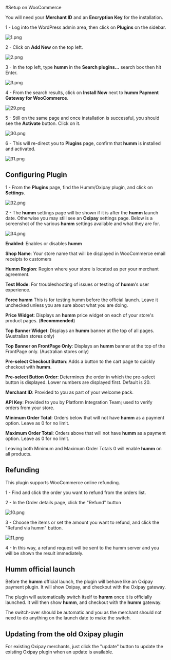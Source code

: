 #Setup on WooCommerce

<div class="panel">
  You will need your <b>Merchant ID</b> and an <b>Encryption Key</b> for the installation.
</div>

1 - Log into the WordPress admin area, then click on **Plugins** on the sidebar.

![1.png](/img/platforms/woocommerce/1.png)

2 - Click on **Add New** on the top left.

![2.png](/img/platforms/woocommerce/2.png)

3 - In the top left, type **humm** in the **Search plugins...** search box then hit Enter.

![3.png](/img/platforms/woocommerce/3.png)

4 - From the search results, click on **Install Now** next to **humm Payment Gateway for WooCommerce**.

![29.png](/img/platforms/woocommerce/29.png)

5 - Still on the same page and once installation is successful, you should see the **Activate** button. Click on it.

![30.png](/img/platforms/woocommerce/30.png)

6 - This will re-direct you to **Plugins** page, confirm that **humm** is installed and activated.

![31.png](/img/platforms/woocommerce/31.png)

## Configuring Plugin

1 - From the **Plugins** page, find the Humm/Oxipay plugin, and click on **Settings**.

![32.png](/img/platforms/woocommerce/32.png)

2 - The **humm** settings page will be shown if it is after the **humm** launch date. Otherwise you may still see an **Oxipay** settings page. 
Below is a screenshot of the various **humm** settings available and what they are for. 

![34.png](/img/platforms/woocommerce/34.png)

**Enabled**: Enables or disables **humm**

**Shop Name**: Your store name that will be displayed in WooCommerce email receipts to customers

**Humm Region**: Region where your store is located as per your merchant agreement.

**Test Mode**: For troubleshooting of issues or testing of **humm**'s user experience.

**Force humm** This is for testing humm before the official launch. Leave it unchecked unless you are sure about what you are doing.

**Price Widget**: Displays an **humm** price widget on each of your store's product pages. (**Recommended**)

**Top Banner Widget**: Displays an **humm** banner at the top of all pages. (Australian stores only)

**Top Banner on FrontPage Only**: Displays an **humm** banner at the top of the FrontPage only. (Australian stores only)

**Pre-select Checkout Button**: Adds a button to the cart page to quickly checkout with **humm**.

**Pre-select Button Order**: Determines the order in which the pre-select button is displayed. Lower numbers are displayed first. Default is 20.

**Merchant ID**: Provided to you as part of your welcome pack.

**API Key**: Provided to you by Platform Integration Team; used to verify orders from your store.

**Minimum Order Total**: Orders below that will not have **humm** as a payment option. Leave as 0 for no limit.

**Maximum Order Total**: Orders above that will not have **humm** as a payment option. Leave as 0 for no limit.

<div class="panel">
  Leaving both Minimum and Maximum Order Totals 0 will enable <b>humm</b> on all products.
</div>

## Refunding

This plugin supports WooCommerce online refunding.

1 - Find and click the order you want to refund from the orders list. 

2 - In the Order details page, click the "Refund" button

![10.png](/img/platforms/woocommerce/10.png)

3 - Choose the items or set the amount you want to refund, and click the "Refund via humm" button.

![11.png](/img/platforms/woocommerce/11.png)

4 - In this way, a refund request will be sent to the humm server and you will be shown the result immediately.

## **Humm** official launch

Before the **humm** official launch, the plugin will behave like an Oxipay payment plugin. It will show Oxipay, and checkout with the Oxipay gateway.

The plugin will automatically switch itself to **humm** once it is officially launched. It will then show **humm**, and checkout with the **humm** gateway.

The switch-over should be automatic and you as the merchant should not need to do anything on the launch date to make the switch.

## Updating from the old Oxipay plugin

For existing Oxipay merchants, just click the "update" button to update the existing Oxipay plugin when an update is available.